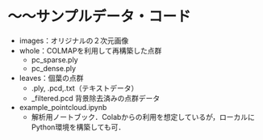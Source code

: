 # 〜〜サンプルデータ・コード

* images：オリジナルの２次元画像
* whole：COLMAPを利用して再構築した点群
	* pc_sparse.ply
	* pc_dense.ply
* leaves：個葉の点群
	* .ply, .pcd,.txt（テキストデータ）
	* \_filtered.pcd 背景除去済みの点群データ
* example_pointcloud.ipynb
	* 解析用ノートブック．Colabからの利用を想定しているが，ローカルにPython環境を構築しても可．
